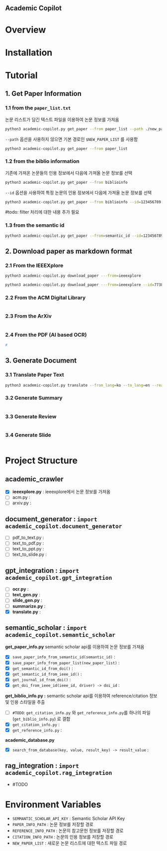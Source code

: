 Academic Copilot
---------

# Overview 



# Installation



# Tutorial

## 1. Get Paper Information

### 1.1 from the `paper_list.txt`

논문 리스트가 담긴 텍스트 파일을 이용하여 논문 정보를 가져옴

```bash
python3 academic-copilot.py get_paper --from paper_list --path ./new_paper_list.txt
```

`--path` 옵션을 사용하지 않으면 기본 경로인 `$NEW_PAPER_LIST` 를 사용함

```bash
python3 academic-copilot.py get_paper --from paper_list
```


### 1.2 from the biblio information

기존에 가져온 논문들의 인용 정보에서 다음에 가져올 논문 정보를 선택 

```bash
python3 academic-copilot.py get_paper --from biblioinfo
```

`--id` 옵션을 사용하여 특정 논문의 인용 정보에서 다음에 가져올 논문 정보를 선택

```bash
python3 academic-copilot.py get_paper --from biblioinfo --id=123456789
```

#todo: filter 처리에 대한 내용 추가 필요 


### 1.3 from the semantic id

```bash
python3 academic-copilot.py get_paper --from=semantic_id --id=123456789
```


## 2. Download paper as markdown format

### 2.1 From the IEEEXplore

```bash
python3 academic-copilot.py download_paper ---from=ieeexplore
```

```bash
python3 academic-copilot.py download_paper ---from=ieeexplore --id=7738524
```

### 2.2 From the ACM Digital Library

```python

```

### 2.3 From the ArXiv

```python

```

### 2.4 From the PDF (AI based OCR)

```python
# 

```

## 3. Generate Document

### 3.1 Translate Paper Text

```bash
python3 academic-copilot.py translate --from_lang=ko --to_lang=en --read_file_path /home/parkdongho/dev/academic-copilot-obsidian-template/20_Works/21_Research/1_paper_archive/original/ffdaa12ef011de9dbf43be46d45a3abcc8288965_original.md --write_file_path /home/parkdongho/dev/academic-copilot-obsidian-template/20_Works/21_Research/1_paper_archive/original/ffdaa12ef011de9dbf43be46d45a3abcc8288965_original_kr.md
```

### 3.2 Generate Summary

```python

```

### 3.3 Generate Review

```python

```

### 3.4 Generate Slide

```python

```


# Project Structure

## academic_crawler

- [x] **ieeexplore.py** : ieeexplore에서 논문 정보를 가져옴
- [ ] acm.py : <!-- TODO -->
- [ ] arxiv.py : <!-- TODO -->

## document_generator : `import academic_copilot.document_generator`

- [ ] pdf_to_text.py : <!-- TODO --> 
- [ ] text_to_pdf.py : <!-- TODO --> 
- [ ] text_to_ppt.py : <!-- TODO --> 
- [ ] text_to_slide.py : <!-- TODO --> 
  
## gpt_integration : `import academic_copilot.gpt_integration`

- [ ] **ocr.py** : <!-- TODO -->  
- [ ] **text_gen.py** : <!-- TODO -->  
- [ ] **slide_gen.py** : <!-- TODO -->  
- [ ] **summarize.py** : <!-- TODO -->  
- [x] **translate.py** : <!-- TODO -->  
   
## semantic_scholar : `import academic_copilot.semantic_scholar` 

**get_paper_info.py** semantic scholar api를 이용하여 논문 정보를 가져옴 
- [x] `save_paper_info_from_semantic_id(semantic_id)` :  
- [x] `save_paper_info_from_paper_list(new_paper_list)` : 
- [x] `get_semantic_id_from_doi()` :
- [x] `get_semantic_id_from_ieee_id()` :
- [x] `get_journal_id_from_doi()` :
- [x] `get_doi_from_ieee_id(ieee_id, driver) -> doi_id` :
 
**get_biblio_info.py :** semantic scholar api를 이용하여 reference/citation 정보 및 인용 스타일을 추출 
- [ ] `#TODO`: `get_citation_info.py` 와 `get_reference_info.py`를 하나의 파일(`get_biblio_info.py`) 로 결합 
- [x] `get_citation_info.py` :  
- [x] `get_reference_info.py` :  

**academic_database.py**
- [x] `search_from_database(key, value, result_key) -> result_value` :  

## rag_integration : `import academic_copilot.rag_integration`
- #TODO



# Environment Variables

- `SEMMANTIC_SCHOLAR_API_KEY` : Semantic Scholar API Key
- `PAPER_INFO_PATH` : 논문 정보를 저장할 경로
- `REFERENCE_INFO_PATH` : 논문의 참고문헌 정보를 저장할 경로
- `CITATION_INFO_PATH` : 논문의 인용 정보를 저장할 경로
- `NEW_PAPER_LIST` : 새로운 논문 리스트에 대한 텍스트 파일 경로


